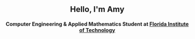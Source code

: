 ### <h2 align="center">Hello, I'm Amy </h2>
<h4 align="center">Computer Engineering & Applied Mathematics Student at <a href="https://www.fit.edu/">Florida Institute of Technology</a> </h4>
